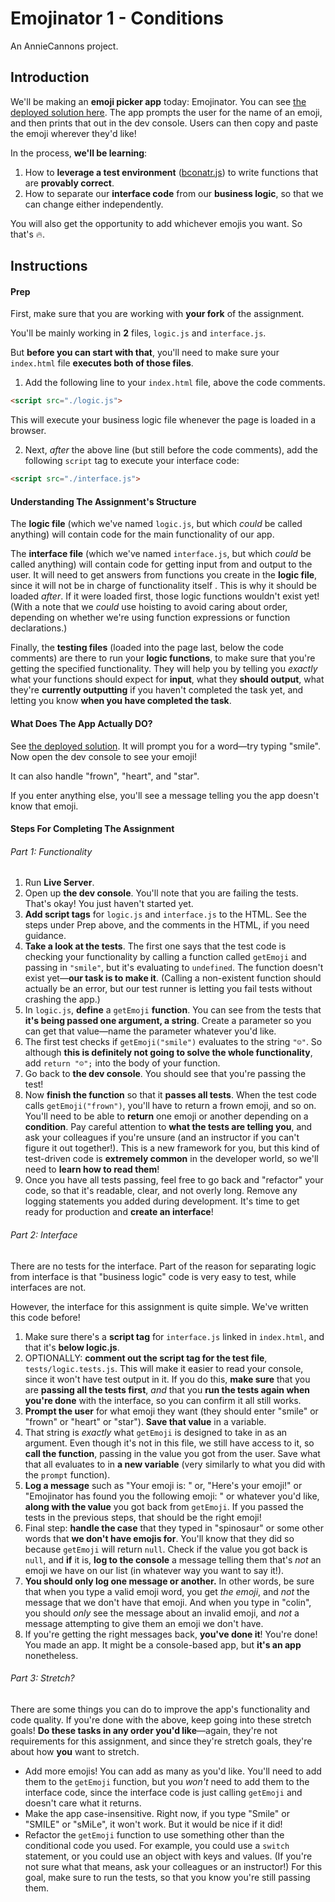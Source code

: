 # Emojinator 1 - Conditions

An AnnieCannons project.

## Introduction

We'll be making an **emoji picker app** today: Emojinator. You can see [the deployed solution here](https://abbreviatedman.github.io/emojinator-1-conditions/). The app prompts the user for the name of an emoji, and then prints that out in the dev console. Users can then copy and paste the emoji wherever they'd like!

In the process, **we'll be learning**:

1. How to **leverage a test environment** ([bconatr.js](https://github.com/abbreviatedman/bconatr-js)) to write functions that are **provably correct**.
2. How to separate our **interface code** from our **business logic**, so that we can change either independently.

You will also get the opportunity to add whichever emojis you want. So that's 🔥.

## Instructions

#### Prep

First, make sure that you are working with **your fork** of the assignment.

You'll be mainly working in **2** files, `logic.js` and `interface.js`.

But **before you can start with that**, you'll need to make sure your `index.html` file **executes both of those files**.

1. Add the following line to your `index.html` file, above the code comments.

``` html
<script src="./logic.js">
```

This will execute your business logic file whenever the page is loaded in a browser.

2. Next, _after_ the above line (but still before the code comments), add the following `script` tag to execute your interface code:

``` html
<script src="./interface.js">
```

#### Understanding The Assignment's Structure

The **logic file** (which we've named `logic.js`, but which _could_ be called anything) will contain code for the main functionality of our app.

The **interface file** (which we've named `interface.js`, but which _could_ be called anything) will contain code for getting input from and output to the user. It will need to get answers from functions you create in the **logic file**, since it will not be in charge of functionality itself . This is why it should be loaded _after_. If it were loaded first, those logic functions wouldn't exist yet! (With a note that we _could_ use hoisting to avoid caring about order, depending on whether we're using function expressions or function declarations.)

Finally, the **testing files** (loaded into the page last, below the code comments) are there to run your **logic functions**, to make sure that you're getting the specified functionality.  They will help you by telling you _exactly_ what your functions should expect for **input**, what they **should output**, what they're **currently outputting** if you haven't completed the task yet, and letting you know **when you have completed the task**.

#### What Does The App Actually DO?

See [the deployed solution](https://abbreviatedman.github.io/emojinator-1-conditions/). It will prompt you for a word—try typing "smile". Now open the dev console to see your emoji!

It can also handle "frown", "heart", and "star".

If you enter anything else, you'll see a message telling you the app doesn't know that emoji.

#### Steps For Completing The Assignment

###### Part 1: Functionality

1. Run **Live Server**.
2. Open up **the dev console**. You'll note that you are failing the tests. That's okay! You just haven't started yet.
3. **Add script tags** for `logic.js` and `interface.js` to the HTML. See the steps under Prep above, and the comments in the HTML, if you need guidance.
4. **Take a look at the tests**. The first one says that the test code is checking your functionality by calling a function called `getEmoji` and passing in `"smile"`, but it's evaluating to `undefined`. The function doesn't exist yet—**our task is to make it**. (Calling a non-existent function should actually be an error, but our test runner is letting you fail tests without crashing the app.)
5. In `logic.js`, **define** a `getEmoji` **function**. You can see from the tests that **it's being passed one argument, a string**. Create a parameter so you can get that value—name the parameter whatever you'd like.
6. The first test checks if `getEmoji("smile")` evaluates to the string `"☺"`. So although **this is definitely not going to solve the whole functionality**, add `return "☺";` into the body of your function.
7. Go back to **the dev console**. You should see that you're passing the test!
8. Now **finish the function** so that it **passes all tests**. When the test code calls `getEmoji("frown")`, you'll have to return a frown emoji, and so on. You'll need to be able to **return** one emoji or another depending on a **condition**. Pay careful attention to **what the tests are telling you**, and ask your colleagues if you're unsure (and an instructor if you can't figure it out together!). This is a new framework for you, but this kind of test-driven code is **extremely common** in the developer world, so we'll need to **learn how to read them**!
9. Once you have all tests passing, feel free to go back and "refactor" your code, so that it's readable, clear, and not overly long. Remove any logging statements you added during development. It's time to get ready for production and **create an interface**!

###### Part 2: Interface

There are no tests for the interface. Part of the reason for separating logic from interface is that "business logic" code is very easy to test, while interfaces are not.

However, the interface for this assignment is quite simple. We've written this code before!

1. Make sure there's a **script tag** for `interface.js` linked in `index.html`, and that it's **below logic.js**.
2. OPTIONALLY: **comment out the script tag for the test file**, `tests/logic.tests.js`. This will make it easier to read your console, since it won't have test output in it. If you do this, **make sure** that you are **passing all the tests first**, _and_ that you **run the tests again when you're done** with the interface, so you can confirm it all still works.
3. **Prompt the user** for what emoji they want (they should enter "smile" or "frown" or "heart" or "star"). **Save that value** in a variable.
4. That string is _exactly_ what `getEmoji` is designed to take in as an argument. Even though it's not in this file, we still have access to it, so **call the function**, passing in the value you got from the user. Save what that all evaluates to in **a new variable** (very similarly to what you did with the `prompt` function).
5. **Log a message** such as "Your emoji is: " or, "Here's your emoji!" or "Emojinator has found you the following emoji: " or whatever you'd like, **along with the value** you got back from `getEmoji`. If you passed the tests in the previous steps, that should be the right emoji!
6. Final step: **handle the case** that they typed in "spinosaur" or some other words that **we don't have emojis for**. You'll know that they did so because `getEmoji` will return `null`. Check if the value you got back is `null`, and **if** it is, **log to the console** a message telling them that's _not_ an emoji we have on our list (in whatever way you want to say it!).
7. **You should only log one message or another.** In other words, be sure that when you type a valid emoji word, you get _the emoji_, and _not_ the message that we don't have that emoji. And when you type in "colin", you should _only_ see the message about an invalid emoji, and _not_ a message attempting to give them an emoji we don't have.
8. If you're getting the right messages back, **you've done it**! You're done! You made an app. It might be a console-based app, but **it's an app** nonetheless.

###### Part 3: Stretch?

There are some things you can do to improve the app's functionality and code quality. If you're done with the above, keep going into these stretch goals! **Do these tasks in any order you'd like**—again, they're not requirements for this assignment, and since they're stretch goals, they're about how **you** want to stretch.

- Add more emojis! You can add as many as you'd like. You'll need to add them to the `getEmoji` function, but you _won't_ need to add them to the interface code, since the interface code is just calling `getEmoji` and doesn't care what it returns.
- Make the app case-insensitive. Right now, if you type "Smile" or "SMILE" or "sMiLe", it won't work. But it would be nice if it did!
- Refactor the `getEmoji` function to use something other than the conditional code you used. For example, you could use a `switch` statement, or you could use an object with keys and values. (If you're not sure what that means, ask your colleagues or an instructor!) For this goal, make sure to run the tests, so that you know you're still passing them.
